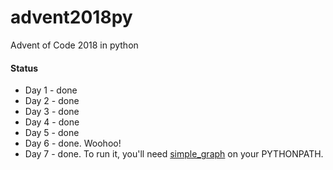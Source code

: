 # advent2018py
Advent of Code 2018 in python

#### Status

* Day 1 - done
* Day 2 - done
* Day 3 - done
* Day 4 - done
* Day 5 - done
* Day 6 - done. Woohoo!
* Day 7 - done. To run it, you'll need [simple_graph](https://github.com/bfollek/simple_graph) on your PYTHONPATH.
